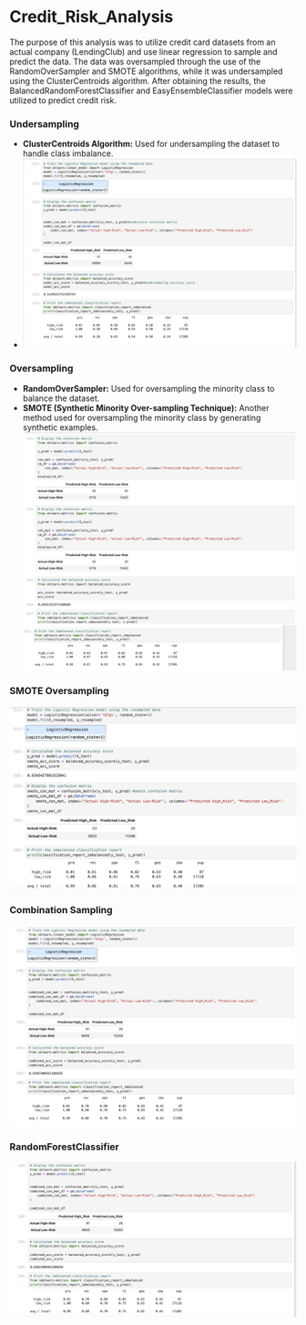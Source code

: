 # Credit_Risk_Analysis

The purpose of this analysis was to utilize credit card datasets from an actual company (LendingClub) and use linear regression to sample and predict the data. The data was oversampled through the use of the RandomOverSampler and SMOTE algorithms, while it was undersampled using the ClusterCentroids algorithm. After obtaining the results, the BalancedRandomForestClassifier and EasyEnsembleClassifier models were utilized to predict credit risk.

### Undersampling
- **ClusterCentroids Algorithm:** Used for undersampling the dataset to handle class imbalance.
- ![Undersampling](https://github.com/cooldip00/Credit_Risk_Analysis/blob/main/Images/undersampling.png)

### Oversampling
- **RandomOverSampler:** Used for oversampling the minority class to balance the dataset.
- **SMOTE (Synthetic Minority Over-sampling Technique):** Another method used for oversampling the minority class by generating synthetic examples.
![Oversampling pt1](https://github.com/cooldip00/Credit_Risk_Analysis/blob/main/Images/oversample_pt1.png)
![Oversampling pt2](https://github.com/cooldip00/Credit_Risk_Analysis/blob/main/Images/oversample_pt2.png)

### SMOTE Oversampling
![SMOTE Oversampling](https://github.com/cooldip00/Credit_Risk_Analysis/blob/main/Images/smote_oversampling.png)

### Combination Sampling
![Combination Sampling](https://github.com/cooldip00/Credit_Risk_Analysis/blob/main/Images/combination_sampling.png)

### RandomForestClassifier
![Random Forest](https://github.com/cooldip00/Credit_Risk_Analysis/blob/main/Images/randomforest.png)
